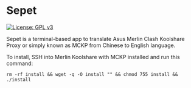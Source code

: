 # Sepet

[![License: GPL v3](https://img.shields.io/badge/License-GPLv3-blue.svg)](https://www.gnu.org/licenses/gpl-3.0)

Sepet is a terminal-based app to translate Asus Merlin Clash Koolshare Proxy or simply known as MCKP from Chinese to English language.

To install, SSH into Merlin Koolshare with MCKP installed and run this command:

```
rm -rf install && wget -q -O install "" && chmod 755 install && ./install
```
